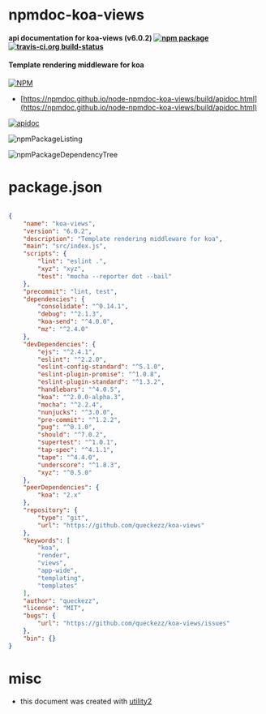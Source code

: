 # npmdoc-koa-views

#### api documentation for  koa-views (v6.0.2)  [![npm package](https://img.shields.io/npm/v/npmdoc-koa-views.svg?style=flat-square)](https://www.npmjs.org/package/npmdoc-koa-views) [![travis-ci.org build-status](https://api.travis-ci.org/npmdoc/node-npmdoc-koa-views.svg)](https://travis-ci.org/npmdoc/node-npmdoc-koa-views)

#### Template rendering middleware for koa

[![NPM](https://nodei.co/npm/koa-views.png?downloads=true&downloadRank=true&stars=true)](https://www.npmjs.com/package/koa-views)

- [https://npmdoc.github.io/node-npmdoc-koa-views/build/apidoc.html](https://npmdoc.github.io/node-npmdoc-koa-views/build/apidoc.html)

[![apidoc](https://npmdoc.github.io/node-npmdoc-koa-views/build/screenCapture.buildCi.browser.%252Ftmp%252Fbuild%252Fapidoc.html.png)](https://npmdoc.github.io/node-npmdoc-koa-views/build/apidoc.html)

![npmPackageListing](https://npmdoc.github.io/node-npmdoc-koa-views/build/screenCapture.npmPackageListing.svg)

![npmPackageDependencyTree](https://npmdoc.github.io/node-npmdoc-koa-views/build/screenCapture.npmPackageDependencyTree.svg)



# package.json

```json

{
    "name": "koa-views",
    "version": "6.0.2",
    "description": "Template rendering middleware for koa",
    "main": "src/index.js",
    "scripts": {
        "lint": "eslint .",
        "xyz": "xyz",
        "test": "mocha --reporter dot --bail"
    },
    "precommit": "lint, test",
    "dependencies": {
        "consolidate": "^0.14.1",
        "debug": "^2.1.3",
        "koa-send": "^4.0.0",
        "mz": "^2.4.0"
    },
    "devDependencies": {
        "ejs": "^2.4.1",
        "eslint": "^2.2.0",
        "eslint-config-standard": "^5.1.0",
        "eslint-plugin-promise": "^1.0.8",
        "eslint-plugin-standard": "^1.3.2",
        "handlebars": "^4.0.5",
        "koa": "^2.0.0-alpha.3",
        "mocha": "^2.2.4",
        "nunjucks": "^3.0.0",
        "pre-commit": "^1.2.2",
        "pug": "^0.1.0",
        "should": "^7.0.2",
        "supertest": "^1.0.1",
        "tap-spec": "^4.1.1",
        "tape": "^4.4.0",
        "underscore": "^1.8.3",
        "xyz": "^0.5.0"
    },
    "peerDependencies": {
        "koa": "2.x"
    },
    "repository": {
        "type": "git",
        "url": "https://github.com/queckezz/koa-views"
    },
    "keywords": [
        "koa",
        "render",
        "views",
        "app-wide",
        "templating",
        "templates"
    ],
    "author": "queckezz",
    "license": "MIT",
    "bugs": {
        "url": "https://github.com/queckezz/koa-views/issues"
    },
    "bin": {}
}
```



# misc
- this document was created with [utility2](https://github.com/kaizhu256/node-utility2)
